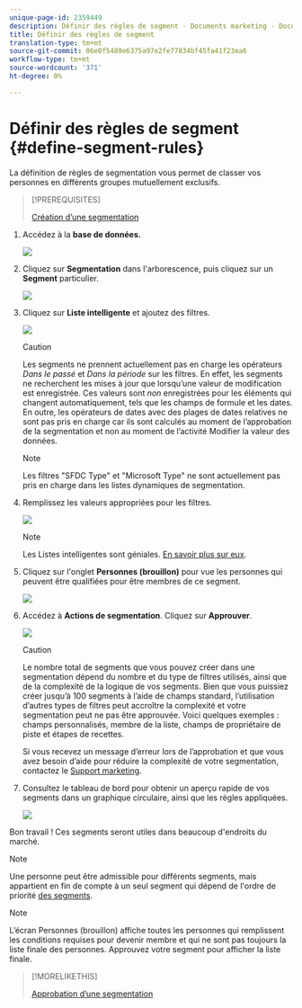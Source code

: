 ```yaml
---
unique-page-id: 2359449
description: Définir des règles de segment - Documents marketing - Documentation du produit
title: Définir des règles de segment
translation-type: tm+mt
source-git-commit: 06e0f5489e6375a97e2fe77834bf45fa41f23ea6
workflow-type: tm+mt
source-wordcount: '371'
ht-degree: 0%

---
```



# Définir des règles de segment {#define-segment-rules}

La définition de règles de segmentation vous permet de classer vos personnes en différents groupes mutuellement exclusifs.

>[!PREREQUISITES]
>
>[Création d’une segmentation](/help/marketo/product-docs/personalization/segmentation-and-snippets/segmentation/create-a-segmentation.md)

1. Accédez à la **base de données.**

   ![](assets/image2017-3-28-14-3a7-3a42.png)

1. Cliquez sur **Segmentation** dans l&#39;arborescence, puis cliquez sur un **Segment** particulier.

   ![](assets/image2017-3-28-14-3a11-3a15.png)

1. Cliquez sur **Liste intelligente** et ajoutez des filtres.

   ![](assets/image2017-3-28-14-3a18-3a19.png)

   >[!CAUTION]
   >
   >Les segments ne prennent actuellement pas en charge les opérateurs _Dans le passé_ et _Dans la période_ sur les filtres. En effet, les segments ne recherchent les mises à jour que lorsqu’une valeur de modification est enregistrée. Ces valeurs sont _non_ enregistrées pour les éléments qui changent automatiquement, tels que les champs de formule et les dates. En outre, les opérateurs de dates avec des plages de dates relatives ne sont pas pris en charge car ils sont calculés au moment de l’approbation de la segmentation et non au moment de l’activité Modifier la valeur des données.

   >[!NOTE]
   >
   >Les filtres &quot;SFDC Type&quot; et &quot;Microsoft Type&quot; ne sont actuellement pas pris en charge dans les listes dynamiques de segmentation.

1. Remplissez les valeurs appropriées pour les filtres.

   ![](assets/image2017-3-28-14-3a18-3a33.png)

   >[!NOTE]
   >
   >Les Listes intelligentes sont géniales. [En savoir plus sur eux](/help/marketo/product-docs/core-marketo-concepts/smart-lists-and-static-lists/understanding-smart-lists.md).

1. Cliquez sur l&#39;onglet **Personnes (brouillon)** pour vue les personnes qui peuvent être qualifiées pour être membres de ce segment.

   ![](assets/image2017-3-28-14-3a20-3a15.png)

1. Accédez à **Actions de segmentation**. Cliquez sur **Approuver**.

   ![](assets/image2014-9-15-11-3a36-3a7.png)

   >[!CAUTION]
   >
   >Le nombre total de segments que vous pouvez créer dans une segmentation dépend du nombre et du type de filtres utilisés, ainsi que de la complexité de la logique de vos segments. Bien que vous puissiez créer jusqu’à 100 segments à l’aide de champs standard, l’utilisation d’autres types de filtres peut accroître la complexité et votre segmentation peut ne pas être approuvée. Voici quelques exemples : champs personnalisés, membre de la liste, champs de propriétaire de piste et étapes de recettes.
   >
   >Si vous recevez un message d’erreur lors de l’approbation et que vous avez besoin d’aide pour réduire la complexité de votre segmentation, contactez le [Support marketing](https://nation.marketo.com/t5/Support/ct-p/Support).

1. Consultez le tableau de bord pour obtenir un aperçu rapide de vos segments dans un graphique circulaire, ainsi que les règles appliquées.

   ![](assets/image2014-9-15-11-3a36-3a19.png)

Bon travail ! Ces segments seront utiles dans beaucoup d&#39;endroits du marché.

>[!NOTE]
>
>Une personne peut être admissible pour différents segments, mais appartient en fin de compte à un seul segment qui dépend de l&#39;ordre de priorité [des segments](/help/marketo/product-docs/personalization/segmentation-and-snippets/segmentation/segmentation-order-priority.md).

>[!NOTE]
>
>L’écran Personnes (brouillon) affiche toutes les personnes qui remplissent les conditions requises pour devenir membre et qui ne sont pas toujours la liste finale des personnes. Approuvez votre segment pour afficher la liste finale.

>[!MORELIKETHIS]
>
>[Approbation d’une segmentation](/help/marketo/product-docs/personalization/segmentation-and-snippets/segmentation/approve-a-segmentation.md)
